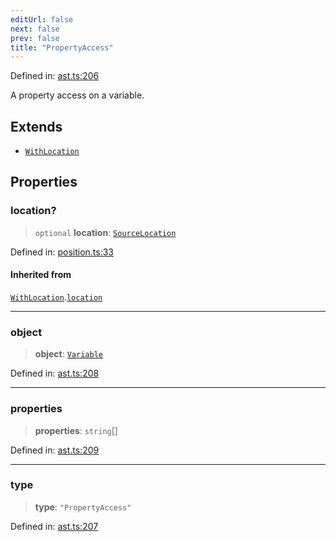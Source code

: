 ```yaml
---
editUrl: false
next: false
prev: false
title: "PropertyAccess"
---
```


Defined in: [ast.ts:206](https://github.com/rcs-agents/rcs-lang/blob/96f7bb5710555321ae9695be4004d52239e42e7e/packages/ast/src/ast.ts#L206)

A property access on a variable.

## Extends

- [`WithLocation`](/api/ast/interfaces/withlocation/)

## Properties

### location?

> `optional` **location**: [`SourceLocation`](/api/ast/interfaces/sourcelocation/)

Defined in: [position.ts:33](https://github.com/rcs-agents/rcs-lang/blob/96f7bb5710555321ae9695be4004d52239e42e7e/packages/ast/src/position.ts#L33)

#### Inherited from

[`WithLocation`](/api/ast/interfaces/withlocation/).[`location`](/api/ast/interfaces/withlocation/#location)

***

### object

> **object**: [`Variable`](/api/ast/interfaces/variable/)

Defined in: [ast.ts:208](https://github.com/rcs-agents/rcs-lang/blob/96f7bb5710555321ae9695be4004d52239e42e7e/packages/ast/src/ast.ts#L208)

***

### properties

> **properties**: `string`[]

Defined in: [ast.ts:209](https://github.com/rcs-agents/rcs-lang/blob/96f7bb5710555321ae9695be4004d52239e42e7e/packages/ast/src/ast.ts#L209)

***

### type

> **type**: `"PropertyAccess"`

Defined in: [ast.ts:207](https://github.com/rcs-agents/rcs-lang/blob/96f7bb5710555321ae9695be4004d52239e42e7e/packages/ast/src/ast.ts#L207)
